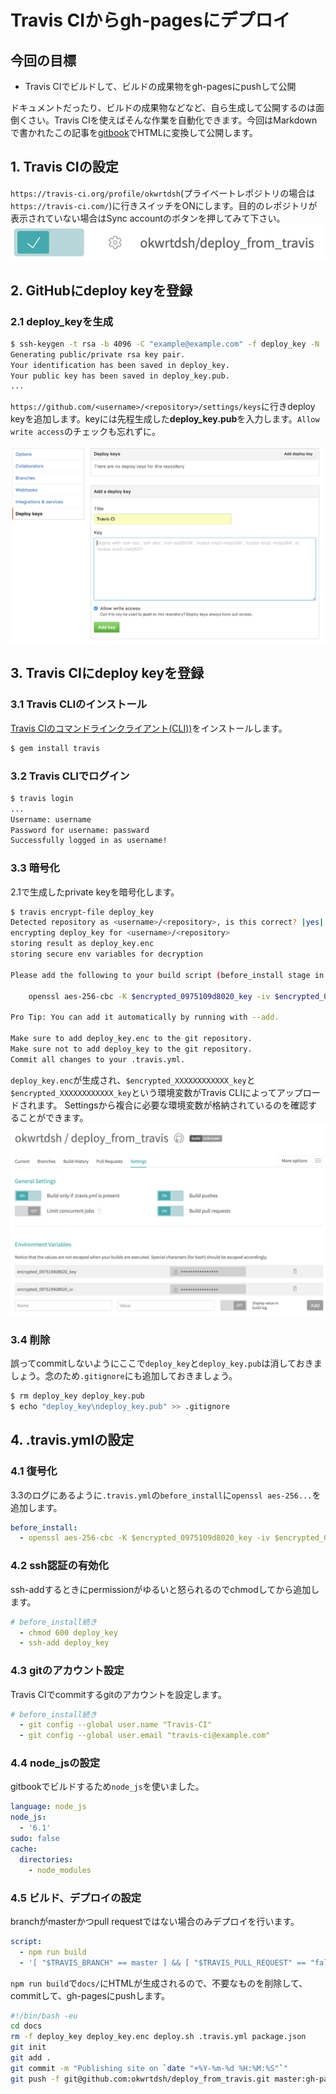 # Travis CIからgh-pagesにデプロイ
## 今回の目標
* Travis CIでビルドして、ビルドの成果物をgh-pagesにpushして公開

ドキュメントだったり、ビルドの成果物などなど、自ら生成して公開するのは面倒くさい。Travis CIを使えばそんな作業を自動化できます。今回はMarkdownで書かれたこの記事を[gitbook](https://github.com/GitbookIO/gitbook)でHTMLに変換して公開します。

## 1. Travis CIの設定
`https://travis-ci.org/profile/okwrtdsh`(プライベートレポジトリの場合は`https://travis-ci.com/`)に行きスイッチをONにします。目的のレポジトリが表示されていない場合はSync accountのボタンを押してみて下さい。
![](./img/travis.png)

## 2. GitHubにdeploy keyを登録
### 2.1 deploy_keyを生成

```sh
$ ssh-keygen -t rsa -b 4096 -C "example@example.com" -f deploy_key -N ''
Generating public/private rsa key pair.
Your identification has been saved in deploy_key.
Your public key has been saved in deploy_key.pub.
...
```

`https://github.com/<username>/<repository>/settings/keys`に行きdeploy keyを追加します。keyには先程生成した**deploy_key.pub**を入力します。`Allow write access`のチェックも忘れずに。

![](./img/deploy_key.png)

## 3. Travis CIにdeploy keyを登録
### 3.1 Travis CLIのインストール
[Travis CIのコマンドラインクライアント(CLI))](https://github.com/travis-ci/travis.rb)をインストールします。

```sh
$ gem install travis
```
### 3.2 Travis CLIでログイン

```sh
$ travis login
...
Username: username
Password for username: passward
Successfully logged in as username!
```

### 3.3 暗号化
2.1で生成したprivate keyを暗号化します。

```sh
$ travis encrypt-file deploy_key
Detected repository as <username>/<repository>, is this correct? |yes| yes
encrypting deploy_key for <username>/<repository>
storing result as deploy_key.enc
storing secure env variables for decryption

Please add the following to your build script (before_install stage in your .travis.yml, for instance):

    openssl aes-256-cbc -K $encrypted_0975109d8020_key -iv $encrypted_0975109d8020_iv -in deploy_key.enc -out deploy_key -d

Pro Tip: You can add it automatically by running with --add.

Make sure to add deploy_key.enc to the git repository.
Make sure not to add deploy_key to the git repository.
Commit all changes to your .travis.yml.
```

`deploy_key.enc`が生成され、`$encrypted_XXXXXXXXXXXX_key`と`$encrypted_XXXXXXXXXXXX_key`という環境変数がTravis CLIによってアップロードされます。
Settingsから複合に必要な環境変数が格納されているのを確認することができます。
![](./img/encrypt.png)

### 3.4 削除
誤ってcommitしないようにここで`deploy_key`と`deploy_key.pub`は消しておきましょう。念のため`.gitignore`にも追加しておきましょう。

```sh
$ rm deploy_key deploy_key.pub
$ echo "deploy_key\ndeploy_key.pub" >> .gitignore
```

## 4. .travis.ymlの設定
### 4.1 復号化
3.3のログにあるように`.travis.yml`の`before_install`に`openssl aes-256...`を追加します。

```yml
before_install:
  - openssl aes-256-cbc -K $encrypted_0975109d8020_key -iv $encrypted_0975109d8020_iv -in deploy_key.enc -out deploy_key -d
```

### 4.2 ssh認証の有効化

ssh-addするときにpermissionがゆるいと怒られるのでchmodしてから追加します。

```yml
# before_install続き
  - chmod 600 deploy_key
  - ssh-add deploy_key
```
### 4.3 gitのアカウント設定

Travis CIでcommitするgitのアカウントを設定します。

```yml
# before_install続き
  - git config --global user.name "Travis-CI"
  - git config --global user.email "travis-ci@example.com"
```

### 4.4 node_jsの設定

gitbookでビルドするため`node_js`を使いました。

```yml
language: node_js
node_js:
  - '6.1'
sudo: false
cache:
  directories:
    - node_modules
```

### 4.5 ビルド、デプロイの設定
branchがmasterかつpull requestではない場合のみデプロイを行います。

```yml
script:
  - npm run build
  - '[ "$TRAVIS_BRANCH" == master ] && [ "$TRAVIS_PULL_REQUEST" == "false" ] && bash ./deploy.sh'
```

`npm run build`で`docs/`にHTMLが生成されるので、不要なものを削除して、commitして、gh-pagesにpushします。

```sh
#!/bin/bash -eu
cd docs
rm -f deploy_key deploy_key.enc deploy.sh .travis.yml package.json
git init
git add .
git commit -m "Publishing site on `date "+%Y-%m-%d %H:%M:%S"`"
git push -f git@github.com:okwrtdsh/deploy_from_travis.git master:gh-pages
```